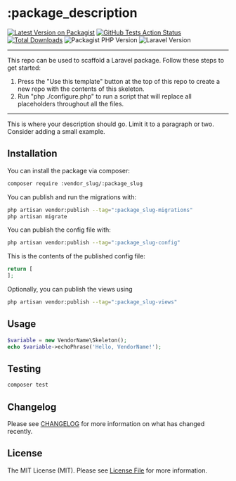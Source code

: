 # :package_description

[![Latest Version on Packagist](https://img.shields.io/packagist/v/:vendor_slug/:package_slug?color=rgb%2856%20189%20248%29&label=release&style=for-the-badge)](https://packagist.org/packages/:vendor_slug/:package_slug)
[![GitHub Tests Action Status](https://img.shields.io/github/actions/workflow/status/:vendor_slug/:package_slug/run-tests.yml?branch=main&label=tests&style=for-the-badge&color=rgb%28134%20239%20128%29)](https://github.com/:vendor_slug/:package_slug/actions?query=workflow%3Arun-tests+branch%3Amain)
[![Total Downloads](https://img.shields.io/packagist/dt/:vendor_slug/:package_slug.svg?color=rgb%28249%20115%2022%29&style=for-the-badge)](https://packagist.org/packages/:vendor_slug/:package_slug)
![Packagist PHP Version](https://img.shields.io/packagist/dependency-v/:vendor_slug/:package_slug/php?color=rgb%28165%20180%20252%29&logo=php&logoColor=rgb%28165%20180%20252%29&style=for-the-badge)
![Laravel Version](https://img.shields.io/badge/laravel-^:laravel_version-rgb(235%2068%2050)?style=for-the-badge&logo=laravel)
<!--delete-->
---
This repo can be used to scaffold a Laravel package. Follow these steps to get started:

1. Press the "Use this template" button at the top of this repo to create a new repo with the contents of this skeleton.
2. Run "php ./configure.php" to run a script that will replace all placeholders throughout all the files.
---
<!--/delete-->
This is where your description should go. Limit it to a paragraph or two. Consider adding a small example.

## Installation

You can install the package via composer:

```bash
composer require :vendor_slug/:package_slug
```

You can publish and run the migrations with:

```bash
php artisan vendor:publish --tag=":package_slug-migrations"
php artisan migrate
```

You can publish the config file with:

```bash
php artisan vendor:publish --tag=":package_slug-config"
```

This is the contents of the published config file:

```php
return [
];
```

Optionally, you can publish the views using

```bash
php artisan vendor:publish --tag=":package_slug-views"
```

## Usage

```php
$variable = new VendorName\Skeleton();
echo $variable->echoPhrase('Hello, VendorName!');
```

## Testing

```bash
composer test
```

## Changelog

Please see [CHANGELOG](CHANGELOG.md) for more information on what has changed recently.

## License

The MIT License (MIT). Please see [License File](LICENSE.md) for more information.
